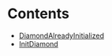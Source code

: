 

# Contents
- [DiamondAlreadyInitialized](InitDiamond.sol/error.DiamondAlreadyInitialized.md)
- [InitDiamond](InitDiamond.sol/contract.InitDiamond.md)
